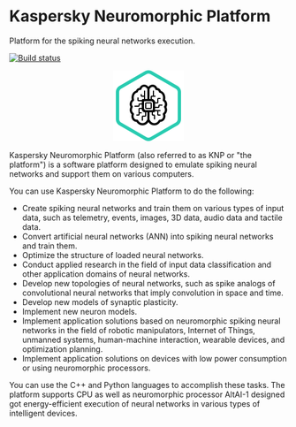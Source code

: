 # Kaspersky Neuromorphic Platform

Platform for the spiking neural networks execution.

[![Build status](https://hqrndtfs.avp.ru/tfs/DefaultCollection/FT-SNN/_apis/build/status/KNP)](https://hqrndtfs.avp.ru/tfs/DefaultCollection/FT-SNN/_build/latest?definitionId=204945)

<div align="center">
  <img src="doc/img/neuromorphic-platform.svg" alt="Logo">
</div>

Kaspersky Neuromorphic Platform (also referred to as KNP or "the platform") is a software platform designed to emulate spiking neural networks and support them on various computers. 

You can use Kaspersky Neuromorphic Platform to do the following:

- Create spiking neural networks and train them on various types of input data, such as telemetry, events, images, 3D data, audio data and tactile data.
- Convert artificial neural networks (ANN) into spiking neural networks and train them.
- Optimize the structure of loaded neural networks.
- Conduct applied research in the field of input data classification and other application domains of neural networks.
- Develop new topologies of neural networks, such as spike analogs of convolutional neural networks that imply convolution in space and time.
- Develop new models of synaptic plasticity.
- Implement new neuron models.
- Implement application solutions based on neuromorphic spiking neural networks in the field of robotic manipulators, Internet of Things, unmanned systems, human-machine interaction, wearable devices, and optimization planning.
- Implement application solutions on devices with low power consumption or using neuromorphic processors. 

You can use the C++ and Python languages to accomplish these tasks. The platform supports CPU as well as neuromorphic processor AltAI-1 designed got energy-efficient execution of neural networks in various types of intelligent devices.
